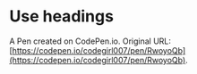 # Use headings

A Pen created on CodePen.io. Original URL: [https://codepen.io/codegirl007/pen/RwoyoQb](https://codepen.io/codegirl007/pen/RwoyoQb).


